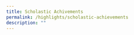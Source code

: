 ```yaml
---
title: Scholastic Achivements
permalink: /highlights/scholastic-achievements
description: ""
---
```

